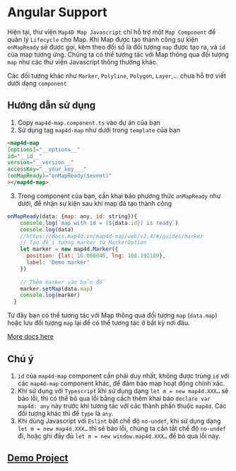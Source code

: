 # Angular Support

Hiện tại, thư viện `Map4D Map Javascript` chỉ hỗ trợ một `Map Component` để quản lý `Lifecycle` cho Map. Khi Map được tạo thành công sự kiện `onMapReady` sẽ được gọi, kèm theo đối số là đối tượng `map` được tạo ra, và `id` của map tương ứng. Chúng ta có thể tương tác với Map thông qua đối tượng `map` như các thư viện Javascript thông thường khác.

Các đối tượng khác như `Marker`, `Polyline`, `Polygon`, `Layer`,… chưa hỗ trợ viết dưới dạng `component`

## Hướng dẫn sử dụng
1. Copy `map4d-map.component.ts` vào dự án của bạn
2. Sử dụng tag `map4d-map` như dưới trong `template` của bạn
```html
<map4d-map 
[options]="__options__" 
id="__id__"
version="__version__"
accessKey="__your_key___"
(onMapReady)="onMapReady($event)"
></map4d-map>
```

3. Trong component của bạn, cần khai báo phương thức `onMapReady` như dưới, để nhận sự kiện sau khi map đã tạo thành công

```Javascript
onMapReady(data: {map: any, id: string}){
    console.log(`map with id = (${data.id}) is ready`)
    console.log(data)
    //https://docs.map4d.vn/map4d-map/web/v2.4/#/guides/marker
    // Tạo đối tượng marker từ MarkerOption    
    let marker = new map4d.Marker({
      position: {lat: 16.068046, lng: 108.192189},
      label: 'Demo marker'
    })
  
    // Thêm marker vào bản đồ
    marker.setMap(data.map)
    console.log(marker)
  }
```

Từ đây bạn có thể tương tác với Map thông qua đối tượng `map` (`data.map`) hoặc lưu đối tượng `map` lại để có thể tương tác ở bất kỳ nơi đâu. 

[More docs here](https://docs.map4d.vn/map4d-map/web/)

## Chú ý
1. `id` của `map4d-map` component cần phải duy nhất, không được trùng `id` với các `map4d-map` component khác, để đảm bảo map hoạt động chính xác.
2. Khi sử dụng với `Typescript` khi sử dụng dạng `let m = new map4d.XXX…` sẽ báo lỗi, thì có thể bỏ qua lỗi bằng cách thêm khai báo `declare var map4d: any` này trước khi tương tác với các thành phần thuộc `map4d`. Các đối tượng khác thì để `type` là `any`.
3. Khi dùng Javascript với `Eslint` bật chế độ `no-undef`, khi sử dụng dạng `let m = new map4d.XXX…` thì sẽ báo lỗi, chúng ta cần tắt chế độ `no-undef` đi, hoặc ghi đầy đủ `let m = new window.map4d.XXX…` để bỏ qua lỗi này.

## [Demo Project](https://github.com/sua8051/map4d-map-angular-support.git)
